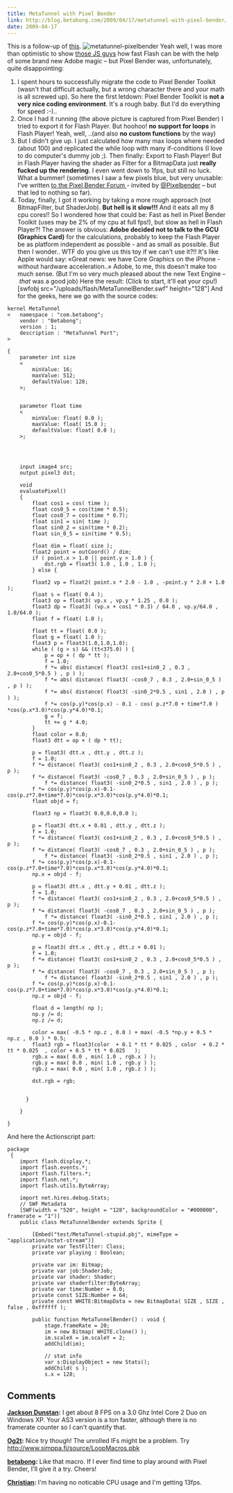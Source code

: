 ```yaml
---
title: MetaTunnel with Pixel Bender
link: http://blog.betabong.com/2009/04/17/metatunnel-with-pixel-bender/
date: 2009-04-17
---
```



This is a follow-up of [this](/2009/04/13/metatunnel-1k-demo-as-vs-js/). ![metatunnel-pixelbender](/uploads/2009/04/metatunnel-pixelbender.jpg) Yeah well, I was more than optimistic to show [those JS guys](http://demoscene.appjet.net/) how fast Flash can be with the help of some brand new Adobe magic – but Pixel Bender was, unfortunately, quite disappointing: 

  1. I spent hours to successfully migrate the code to Pixel Bender Toolkit (wasn't that difficult actually, but a wrong character there and your math is all screwed up). So here the first letdown: Pixel Bender Toolkit is **not a very nice coding environment**. It's a rough baby. But I'd do everything for speed :-)..
  2. Once I had it running (the above picture is captured from Pixel Bender) I tried to export it for Flash Player. But hoohoo! **no support for loops** in Flash Player! Yeah, well, ..(and also **no custom functions** by the way)
  3. But I didn't give up. I just calculated how many max loops where needed (about 100) and replicated the while loop with many if-conditions (I love to do computer's dummy job ;). Then finally: Export to Flash Player! But in Flash Player having the shader as Filter for a BitmapData just **really fucked up the rendering**. I even went down to 1fps, but still no luck. What a bummer! (sometimes I saw a few pixels blue, but very unusable: I've written [to the Pixel Bender Forum ](http://forums.adobe.com/thread/419485)\- invited by [@Pixelbender](http://twitter.com/pixelbender) – but that led to nothing so far).
  4. Today, finally, I got it working by taking a more rough approach (not BitmapFilter, but ShaderJob). **But hell is it slow!!!** And it eats all my 8 cpu cores!! So I wondered how that could be: Fast as hell in Pixel Bender Toolkit (uses may be 2% of my cpu at full fps!), but slow as hell in Flash Player?! The answer is obvious: **Adobe decided not to talk to the GCU (Graphics Card)** for the calculations, probably to keep the Flash Player be as platform independent as possible - and as small as possible. But then I wonder.. WTF do you give us this toy if we can't use it?!! It's like Apple would say: «Great news: we have Core Graphics on the iPhone - without hardware acceleration..» Adobe, to me, this doesn't make too much sense. (But I'm so very much pleased about the new Text Engine – *that* was a good job)
Here the result: (Click to start, it'll eat your cpu!) [swfobj src="/uploads/flash/MetaTunnelBender.swf" height="128"] And for the geeks, here we go with the source codes: 
    
    
    
    
    kernel MetaTunnel
    <   namespace : "com.betabong";
        vendor : "Betabong";
        version : 1;
        description : "MetaTunnel Port";
    >
    
    {
        parameter int size
        <
            minValue: 16;
            maxValue: 512;
            defaultValue: 128;
        >;
    
    
        parameter float time
        <
            minValue: float( 0.0 );
            maxValue: float( 15.0 );
            defaultValue: float( 0.0 );
        >;
    
     
    
    
        input image4 src;
        output pixel3 dst;
    
        void
        evaluatePixel()
        {
            float cos1 = cos( time );
            float cos0_5 = cos(time * 0.5);
            float cos0_7 = cos(time * 0.7);
            float sin1 = sin( time );
            float sin0_2 = sin(time * 0.2);
            float sin_0_5 = sin(time * 0.5);
            
            float dim = float( size );
            float2 point = outCoord() / dim;
            if ( point.x > 1.0 || point.y > 1.0 ) {
                dst.rgb = float3( 1.0 , 1.0 , 1.0 );
            } else {
            
            float2 vp = float2( point.x * 2.0 - 1.0 , -point.y * 2.0 + 1.0 );
            float s = float( 0.4 );
            float3 op = float3( vp.x , vp.y * 1.25 , 0.0 );
            float3 dp = float3( (vp.x + cos1 * 0.3) / 64.0 , vp.y/64.0 , 1.0/64.0 );
            float f = float( 1.0 );
    
            float tt = float( 0.0 );
            float g = float( 1.0 );
            float3 p = float3(1.0,1.0,1.0);
            while ( (g > s) && (tt<375.0) ) {
                p = op + ( dp * tt );
                f = 1.0;
                f *= abs( distance( float3( cos1+sin0_2 , 0.3 , 2.0+cos0_5*0.5 ) , p ) );
                f *= abs( distance( float3( -cos0_7 , 0.3 , 2.0+sin_0_5 ) , p ) );
                f *= abs( distance( float3( -sin0_2*0.5 , sin1 , 2.0 ) , p ) );
                f *= cos(p.y)*cos(p.x) - 0.1 - cos( p.z*7.0 + time*7.0 ) *cos(p.x*3.0)*cos(p.y*4.0)*0.1;
                g = f;
                tt += g * 4.0;
            }
            float color = 0.0;
            float3 dtt = op + ( dp * tt);
            
            p = float3( dtt.x , dtt.y , dtt.z );
            f = 1.0;
            f *= distance( float3( cos1+sin0_2 , 0.3 , 2.0+cos0_5*0.5 ) , p );
            f *= distance( float3( -cos0_7 , 0.3 , 2.0+sin_0_5 ) , p );
                f *= distance( float3( -sin0_2*0.5 , sin1 , 2.0 ) , p );
            f *= cos(p.y)*cos(p.x)-0.1-cos(p.z*7.0+time*7.0)*cos(p.x*3.0)*cos(p.y*4.0)*0.1;
            float objd = f;
            
            float3 np = float3( 0.0,0.0,0.0 );
            
            p = float3( dtt.x + 0.01 , dtt.y , dtt.z );
            f = 1.0;
            f *= distance( float3( cos1+sin0_2 , 0.3 , 2.0+cos0_5*0.5 ) , p );
            f *= distance( float3( -cos0_7 , 0.3 , 2.0+sin_0_5 ) , p );
                f *= distance( float3( -sin0_2*0.5 , sin1 , 2.0 ) , p );
            f *= cos(p.y)*cos(p.x)-0.1-cos(p.z*7.0+time*7.0)*cos(p.x*3.0)*cos(p.y*4.0)*0.1;
            np.x = objd - f;
            
            p = float3( dtt.x , dtt.y + 0.01 , dtt.z );
            f = 1.0;
            f *= distance( float3( cos1+sin0_2 , 0.3 , 2.0+cos0_5*0.5 ) , p );
            f *= distance( float3( -cos0_7 , 0.3 , 2.0+sin_0_5 ) , p );
                f *= distance( float3( -sin0_2*0.5 , sin1 , 2.0 ) , p );
            f *= cos(p.y)*cos(p.x)-0.1-cos(p.z*7.0+time*7.0)*cos(p.x*3.0)*cos(p.y*4.0)*0.1;
            np.y = objd - f;
            
            p = float3( dtt.x , dtt.y , dtt.z + 0.01 );
            f = 1.0;
            f *= distance( float3( cos1+sin0_2 , 0.3 , 2.0+cos0_5*0.5 ) , p );
            f *= distance( float3( -cos0_7 , 0.3 , 2.0+sin_0_5 ) , p );
                f *= distance( float3( -sin0_2*0.5 , sin1 , 2.0 ) , p );
            f *= cos(p.y)*cos(p.x)-0.1-cos(p.z*7.0+time*7.0)*cos(p.x*3.0)*cos(p.y*4.0)*0.1;
            np.z = objd - f;
            
            float d = length( np );
            np.y /= d;
            np.z /= d;
            
            color = max( -0.5 * np.z , 0.0 ) + max( -0.5 *np.y + 0.5 * np.z , 0.0 ) * 0.5;
            float3 rgb = float3(color  + 0.1 * tt * 0.025 , color  + 0.2 * tt * 0.025  , color + 0.5 * tt * 0.025   );
            rgb.x = max( 0.0 , min( 1.0 , rgb.x ) );
            rgb.y = max( 0.0 , min( 1.0 , rgb.y ) );
            rgb.z = max( 0.0 , min( 1.0 , rgb.z ) );
            
            dst.rgb = rgb;
            
           
          }
    
        }
        
    }

And here the Actionscript part: 
    
    
    package
     {
        import flash.display.*;
        import flash.events.*;
        import flash.filters.*;
        import flash.net.*;
        import flash.utils.ByteArray;
        
        import net.hires.debug.Stats;
        // SWF Metadata 
        [SWF(width = "520", height = "128", backgroundColor = "#000000", framerate = "1")]
        public class MetaTunnelBender extends Sprite {
    
            [Embed("test/MetaTunnel-stupid.pbj", mimeType = "application/octet-stream")]
            private var TestFilter: Class;
            private var playing : Boolean;
    
            private var im: Bitmap;
            private var job:ShaderJob;
            private var shader: Shader;
            private var shaderfilter:ByteArray;
            private var time:Number = 0.0;
            private const SIZE:Number = 64;
            private const WHITE:BitmapData = new BitmapData( SIZE , SIZE , false , 0xffffff );
            
            public function MetaTunnelBender() : void {
            	stage.frameRate = 20;
                im = new Bitmap( WHITE.clone() );
                im.scaleX = im.scaleY = 2;
                addChild(im);
                
                // stat info
                var s:DisplayObject = new Stats();
                addChild( s );
                s.x = 128;

## Comments

**[Jackson Dunstan](#71 "2009-10-01 02:25:31"):** I get about 8 FPS on a 3.0 Ghz Intel Core 2 Duo on Windows XP. Your AS3 version is a ton faster, although there is no framerate counter so I can't quantify that.

**[Og2t](#139 "2010-09-21 09:57:10"):** Nice try though! The unrolled IFs might be a problem. Try http://www.simppa.fi/source/LoopMacros.pbk

**[betabong](#140 "2010-09-21 16:39:41"):** Like that macro. If I ever find time to play around with Pixel Bender, I'll give it a try. Cheers!

**[Christian](#744 "2012-03-04 21:33:10"):** I'm having no noticable CPU usage and I'm getting 13fps.

